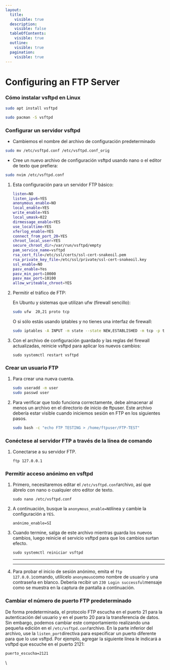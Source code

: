 ```yaml
---
layout:
  title:
    visible: true
  description:
    visible: false
  tableOfContents:
    visible: true
  outline:
    visible: true
  pagination:
    visible: true
---
```


# Configuring an FTP Server

### Cómo instalar vsftpd en Linux

```bash
sudo apt install vsftpd
```

```bash
sudo pacman -S vsftpd
```

### Configurar un servidor vsftpd

* Cambiemos el nombre del archivo de configuración predeterminado

```bash
sudo mv /etc/vsftpd.conf /etc/vsftpd.conf_orig
```

* Cree un nuevo archivo de configuración vsftpd usando nano o el editor de texto que prefiera:

```bash
sudo nvim /etc/vsftpd.conf
```

1.  Esta configuración  para un servidor FTP básico:

    ```bash
    listen=NO
    listen_ipv6=YES
    anonymous_enable=NO
    local_enable=YES
    write_enable=YES
    local_umask=022
    dirmessage_enable=YES
    use_localtime=YES
    xferlog_enable=YES
    connect_from_port_20=YES
    chroot_local_user=YES
    secure_chroot_dir=/var/run/vsftpd/empty
    pam_service_name=vsftpd
    rsa_cert_file=/etc/ssl/certs/ssl-cert-snakeoil.pem
    rsa_private_key_file=/etc/ssl/private/ssl-cert-snakeoil.key
    ssl_enable=NO
    pasv_enable=Yes
    pasv_min_port=10000
    pasv_max_port=10100
    allow_writeable_chroot=YES
    ```


2.  Permitir el tráfico de FTP:

    En Ubuntu y sistemas que utilizan ufw (firewall sencillo):

    ```bash
    sudo ufw  20,21 proto tcp
    ```

    O si sólo estás usando iptables y no tienes una interfaz de firewall:

    ```bash
    sudo iptables -A INPUT -m state --state NEW,ESTABLISHED -m tcp -p tcp --dport 20,21 -j ACCEPT
    ```
3.  Con el archivo de configuración guardado y las reglas del firewall actualizadas, reinicie vsftpd para aplicar los nuevos cambios:

    ```
    sudo systemctl restart vsftpd
    ```

### Crear un usuario FTP

1.  Para crear una nueva cuenta.

    ```bash
    sudo useradd -m user
    sudo passwd user
    ```
2.  Para verificar que todo funciona correctamente, debe almacenar al menos un archivo en el directorio de inicio de ftpuser. Este archivo debería estar visible cuando iniciemos sesión en FTP en los siguientes pasos.

    ```bash
    sudo bash -c "echo FTP TESTING > /home/ftpuser/FTP-TEST"
    ```

### Conéctese al servidor FTP a través de la línea de comando

1.  Conectarse a su servidor FTP.

    ```
    ftp 127.0.0.1
    ```

### Permitir acceso anónimo en vsftpd

1.  Primero, necesitaremos editar el `/etc/vsftpd.conf`archivo, así que ábrelo con nano o cualquier otro editor de texto.

    ```
    sudo nano /etc/vsftpd.conf
    ```
2.  A continuación, busque la `anonymous_enable=NO`línea y cambie la configuración a `YES`.

    ```
    anónimo_enable=SÍ
    ```
3.  Cuando termine, salga de este archivo mientras guarda los nuevos cambios, luego reinicie el servicio vsftpd para que los cambios surtan efecto.

    ```
    sudo systemctl reiniciar vsftpd
    ```

    ***

    ***
4.  Para probar el inicio de sesión anónimo, emita el `ftp 127.0.0.1`comando, utilícelo `anonymous`como nombre de usuario y una contraseña en blanco. Debería recibir un `230 Login successful`mensaje como se muestra en la captura de pantalla a continuación.



### Cambiar el número de puerto FTP predeterminado

De forma predeterminada, el protocolo FTP escucha en el puerto 21 para la autenticación del usuario y en el puerto 20 para la transferencia de datos. Sin embargo, podemos cambiar este comportamiento realizando una pequeña edición en el `/etc/vsftpd.conf`archivo. En la parte inferior del archivo, use la `listen_port`directiva para especificar un puerto diferente para que lo use vsftpd. Por ejemplo, agregar la siguiente línea le indicará a vsftpd que escuche en el puerto 2121:

```
puerto_escucha=2121
```

\
